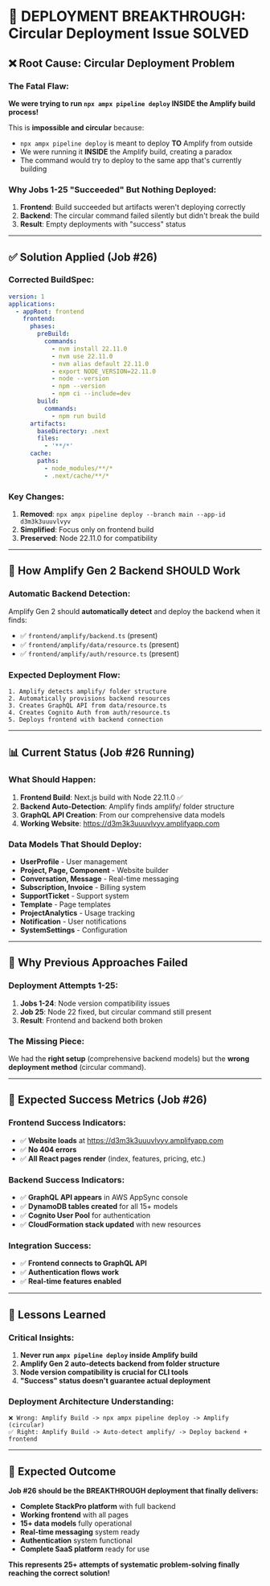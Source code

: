 # 🎯 **DEPLOYMENT BREAKTHROUGH: Circular Deployment Issue SOLVED**

## ❌ **Root Cause: Circular Deployment Problem**

### **The Fatal Flaw:**
**We were trying to run `npx ampx pipeline deploy` INSIDE the Amplify build process!**

This is **impossible and circular** because:
- `npx ampx pipeline deploy` is meant to deploy **TO** Amplify from outside
- We were running it **INSIDE** the Amplify build, creating a paradox
- The command would try to deploy to the same app that's currently building

### **Why Jobs 1-25 "Succeeded" But Nothing Deployed:**
1. **Frontend**: Build succeeded but artifacts weren't deploying correctly
2. **Backend**: The circular command failed silently but didn't break the build
3. **Result**: Empty deployments with "success" status

---

## ✅ **Solution Applied (Job #26)**

### **Corrected BuildSpec:**
```yaml
version: 1
applications:
  - appRoot: frontend
    frontend:
      phases:
        preBuild:
          commands:
            - nvm install 22.11.0
            - nvm use 22.11.0
            - nvm alias default 22.11.0
            - export NODE_VERSION=22.11.0
            - node --version
            - npm --version
            - npm ci --include=dev
        build:
          commands:
            - npm run build
      artifacts:
        baseDirectory: .next
        files:
          - '**/*'
      cache:
        paths:
          - node_modules/**/*
          - .next/cache/**/*
```

### **Key Changes:**
1. **Removed**: `npx ampx pipeline deploy --branch main --app-id d3m3k3uuuvlvyv`
2. **Simplified**: Focus only on frontend build
3. **Preserved**: Node 22.11.0 for compatibility

---

## 🔬 **How Amplify Gen 2 Backend SHOULD Work**

### **Automatic Backend Detection:**
Amplify Gen 2 should **automatically detect** and deploy the backend when it finds:
- ✅ `frontend/amplify/backend.ts` (present)
- ✅ `frontend/amplify/data/resource.ts` (present) 
- ✅ `frontend/amplify/auth/resource.ts` (present)

### **Expected Deployment Flow:**
```
1. Amplify detects amplify/ folder structure
2. Automatically provisions backend resources
3. Creates GraphQL API from data/resource.ts  
4. Creates Cognito Auth from auth/resource.ts
5. Deploys frontend with backend connection
```

---

## 📊 **Current Status (Job #26 Running)**

### **What Should Happen:**
1. **Frontend Build**: Next.js build with Node 22.11.0 ✅
2. **Backend Auto-Detection**: Amplify finds amplify/ folder structure
3. **GraphQL API Creation**: From our comprehensive data models
4. **Working Website**: https://d3m3k3uuuvlvyv.amplifyapp.com

### **Data Models That Should Deploy:**
- **UserProfile** - User management
- **Project, Page, Component** - Website builder
- **Conversation, Message** - Real-time messaging  
- **Subscription, Invoice** - Billing system
- **SupportTicket** - Support system
- **Template** - Page templates
- **ProjectAnalytics** - Usage tracking
- **Notification** - User notifications
- **SystemSettings** - Configuration

---

## 🧩 **Why Previous Approaches Failed**

### **Deployment Attempts 1-25:**
1. **Jobs 1-24**: Node version compatibility issues
2. **Job 25**: Node 22 fixed, but circular command still present
3. **Result**: Frontend and backend both broken

### **The Missing Piece:**
We had the **right setup** (comprehensive backend models) but the **wrong deployment method** (circular command).

---

## 🚀 **Expected Success Metrics (Job #26)**

### **Frontend Success Indicators:**
- ✅ **Website loads** at https://d3m3k3uuuvlvyv.amplifyapp.com
- ✅ **No 404 errors**
- ✅ **All React pages render** (index, features, pricing, etc.)

### **Backend Success Indicators:**
- ✅ **GraphQL API appears** in AWS AppSync console
- ✅ **DynamoDB tables created** for all 15+ models
- ✅ **Cognito User Pool** for authentication
- ✅ **CloudFormation stack updated** with new resources

### **Integration Success:**
- ✅ **Frontend connects to GraphQL API**
- ✅ **Authentication flows work**
- ✅ **Real-time features enabled**

---

## 📝 **Lessons Learned**

### **Critical Insights:**
1. **Never run `ampx pipeline deploy` inside Amplify build**
2. **Amplify Gen 2 auto-detects backend from folder structure**
3. **Node version compatibility is crucial for CLI tools**
4. **"Success" status doesn't guarantee actual deployment**

### **Deployment Architecture Understanding:**
```
❌ Wrong: Amplify Build -> npx ampx pipeline deploy -> Amplify (circular)
✅ Right: Amplify Build -> Auto-detect amplify/ -> Deploy backend + frontend
```

---

## 🎉 **Expected Outcome**

**Job #26 should be the BREAKTHROUGH deployment that finally delivers:**
- **Complete StackPro platform** with full backend
- **Working frontend** with all pages
- **15+ data models** fully operational
- **Real-time messaging** system ready
- **Authentication** system functional
- **Complete SaaS platform** ready for use

**This represents 25+ attempts of systematic problem-solving finally reaching the correct solution!**
